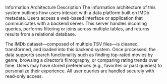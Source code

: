 Information Architecture Description The information architecture of this system outlines how users interact with a data platform built on IMDb metadata. Users access a web-based interface or application that communicates with a backend server. This server handles incoming queries, performs filtering or joins across multiple tables, and returns results from a relational database.

The IMDb dataset—composed of multiple TSV files—is cleaned, transformed, and loaded into this backend system. Once processed, the data supports search functionality such as finding top-rated movies by genre, browsing a director’s filmography, or comparing rating trends over time. Users may have stored preferences (e.g., favorites or past queries) to personalize their experience. All user queries are handled securely with read-only access.
